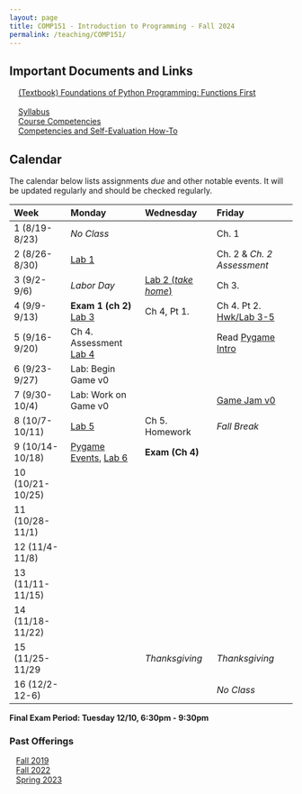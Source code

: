```yaml
---
layout: page
title: COMP151 - Introduction to Programming - Fall 2024
permalink: /teaching/COMP151/
---
```

## Important Documents and Links 

&nbsp;&nbsp;&nbsp; [(Textbook) Foundations of Python Programming: Functions First](https://runestone.academy/ns/books/published/mc_comp151_fa24/fopp-ff-3.html) <br><br>
&nbsp;&nbsp;&nbsp; [Syllabus](/teaching/COMP151/fa24/comp151-syllabus.pdf)<br>
&nbsp;&nbsp;&nbsp; [Course Competencies](/teaching/COMP151/fa24/COMP151-Competencies.pdf)<br>
&nbsp;&nbsp;&nbsp; [Competencies and Self-Evaluation How-To](/teaching/ungrading/howto-portfolio) 


## Calendar

The calendar below lists assignments *due* and other notable events.  It will be updated regularly and should be checked regularly. 

| Week | Monday | Wednesday | Friday |
| :-- | :-- | :-- | :-- |
| 1 (8/19-8/23)|  *No Class*   |     | Ch. 1  | 
| 2 (8/26-8/30)| [Lab 1](/teaching/comp151/fa24/labs/lab1)    |     |  Ch. 2 & *Ch. 2 Assessment*  | 
| 3 (9/2-9/6)| *Labor Day* |  [Lab 2 (*take home*)](https://classroom.github.com/a/1qQeLDne)   | Ch 3.  |     
| 4 (9/9-9/13)| **Exam 1 (ch 2)** [Lab 3](https://classroom.github.com/a/mdyAwEa_) | Ch 4, Pt 1.     |  Ch 4. Pt 2. [Hwk/Lab 3-5](https://classroom.github.com/a/kHPUr2oq)  |     
| 5 (9/16-9/20)| Ch 4. Assessment [Lab 4](https://classroom.github.com/a/lVc0bomt) |     |  Read [Pygame Intro](/teaching/comp151/fa24/game/pygame-round1)   |      
| 6 (9/23-9/27)| Lab: Begin Game v0 |     |     |      
| 7 (9/30-10/4)| Lab: Work on Game v0 |     | [Game Jam v0](/teaching/comp151/fa24/game/gamev0)    |      
| 8 (10/7-10/11)| [Lab 5](https://classroom.github.com/a/N0kgIsDK)  |  Ch 5. Homework   |   *Fall Break* | 
| 9 (10/14-10/18)| [Pygame Events](/teaching/comp151/fa24/game/pygame-events), [Lab 6](https://classroom.github.com/a/VWlO8T5n) | **Exam (Ch 4)**  |     | 
| 10 (10/21-10/25)|  |          |     | 
| 11 (10/28-11/1)|  |          |     | 
| 12 (11/4-11/8)|  |          |     | 
| 13 (11/11-11/15)|  |          |     | 
| 14 (11/18-11/22)|  |          |     | 
| 15 (11/25-11/29|  |   *Thanksgiving*   |  *Thanksgiving*   | 
| 16 (12/2-12-6)|  |      | *No Class* | 

**Final Exam Period: Tuesday 12/10, 6:30pm - 9:30pm**


### Past Offerings

&nbsp;&nbsp;&nbsp;[Fall 2019](/teaching/COMP151/fa19/) <br>
&nbsp;&nbsp;&nbsp;[Fall 2022](/teaching/COMP151/fa22/) <br>
&nbsp;&nbsp;&nbsp;[Spring 2023](/teaching/COMP151/sp23/) 
